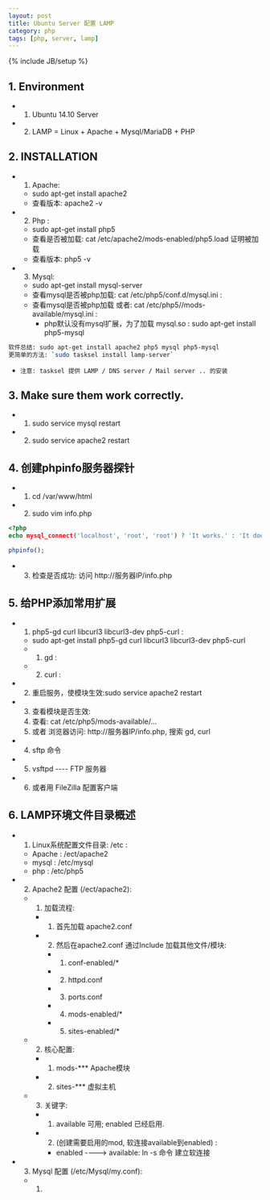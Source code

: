 ```yaml
---
layout: post
title: Ubuntu Server 配置 LAMP
category: php
tags: [php, server, lamp]
---
```

{% include JB/setup %}

## 1. Environment
* 1. Ubuntu 14.10 Server
* 2. LAMP = Linux + Apache + Mysql/MariaDB + PHP

## 2. INSTALLATION
* 1. Apache:
    * sudo apt-get install apache2
    * 查看版本: apache2 -v
* 2. Php :
    * sudo apt-get install php5
    * 查看是否被加载: cat /etc/apache2/mods-enabled/php5.load 证明被加载
    * 查看版本: php5 -v
* 3. Mysql:
    * sudo apt-get install mysql-server
    * 查看mysql是否被php加载: cat /etc/php5/conf.d/mysql.ini :
    * 查看mysql是否被php加载 或者: cat /etc/php5//mods-available/mysql.ini :
        * php默认没有mysql扩展，为了加载 mysql.so : sudo apt-get install php5-mysql

```bash
软件总结: sudo apt-get install apache2 php5 mysql php5-mysql
更简单的方法: `sudo tasksel install lamp-server`
```

* `注意: tasksel 提供 LAMP / DNS server / Mail server .. 的安装`

## 3. Make sure them work correctly.
* 1. sudo service mysql restart
* 2. sudo service apache2 restart

## 4. 创建phpinfo服务器探针
* 1. cd /var/www/html
* 2. sudo vim info.php

```php
<?php
echo mysql_connect('localhost', 'root', 'root') ? 'It works.' : 'It doesn\'t work';

phpinfo();
```
* 3. 检查是否成功: 访问 http://服务器IP/info.php

## 5. 给PHP添加常用扩展
* 1. php5-gd curl libcurl3 libcurl3-dev php5-curl :
    * sudo apt-get install php5-gd curl libcurl3 libcurl3-dev php5-curl
    * 1. gd :
    * 2. curl :
* 2. 重启服务，使模块生效:sudo service apache2 restart
* 3. 查看模块是否生效:
    1. 查看: cat /etc/php5/mods-available/...
    2. 或者 浏览器访问: http://服务器IP/info.php, 搜索 gd, curl
* 4. sftp 命令
* 5. vsftpd ---- FTP 服务器 
* 6. 或者用 FileZilla 配置客户端

## 6. LAMP环境文件目录概述
* 1. Linux系统配置文件目录: /etc :
    * Apache : /ect/apache2
    * mysql : /etc/mysql
    * php : /etc/php5
* 2. Apache2 配置 (/ect/apache2):
    * 1. 加载流程: 
        * 1. 首先加载 apache2.conf
        * 2. 然后在apache2.conf 通过Include 加载其他文件/模块:
            * 1. conf-enabled/\*
            * 2. httpd.conf
            * 3. ports.conf
            * 4. mods-enabled/\*
            * 5. sites-enabled/\*
    * 2. 核心配置:
        * 1. mods-\*\*\* Apache模块
        * 2. sites-\*\*\* 虚拟主机
    * 3. 关键字:
        * 1. available 可用; enabled 已经启用.
        * 2. (创建需要启用的mod, 软连接available到enabled) :
            * enabled ----> available: ln -s 命令 建立软连接
* 3. Mysql 配置 (/etc/Mysql/my.conf):
    * 1. 
